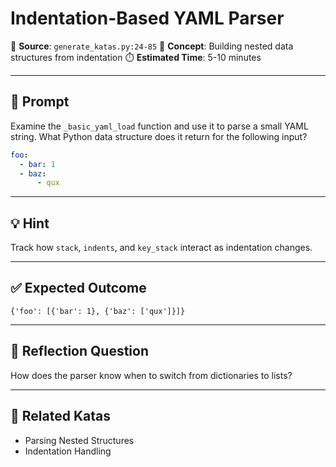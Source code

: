 # Indentation-Based YAML Parser

📂 **Source**: `generate_katas.py:24-85`
🧠 **Concept**: Building nested data structures from indentation
⏱️ **Estimated Time**: 5-10 minutes

---

## 🧪 Prompt

Examine the `_basic_yaml_load` function and use it to parse a small YAML string.
What Python data structure does it return for the following input?

```yaml
foo:
  - bar: 1
  - baz:
      - qux
```

---

## 💡 Hint

Track how `stack`, `indents`, and `key_stack` interact as indentation changes.

---

## ✅ Expected Outcome

`{'foo': [{'bar': 1}, {'baz': ['qux']}]}`

---

## 🤔 Reflection Question

How does the parser know when to switch from dictionaries to lists?

---

## 🥋 Related Katas

- Parsing Nested Structures
- Indentation Handling
